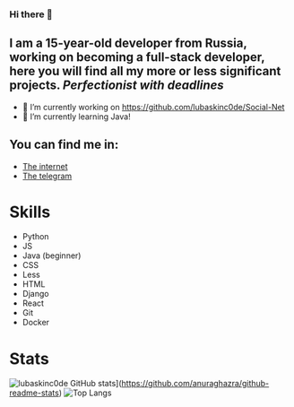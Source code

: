### Hi there 👋

## I am a 15-year-old developer from Russia, working on becoming a full-stack developer, here you will find all my more or less significant projects. *Perfectionist with deadlines*

- 🔭 I’m currently working on https://github.com/lubaskinc0de/Social-Net
- 🌱 I’m currently learning Java!

## You can find me in:
- [The internet](https://lubaskin.site)
- [The telegram](https://t.me/LUBASKIN_CODE)

# Skills

- Python
- JS
- Java (beginner)
- CSS
- Less
- HTML
- Django
- React
- Git
- Docker

# Stats


![lubaskinc0de GitHub stats](https://github-readme-stats.vercel.app/api?username=lubaskinc0de)](https://github.com/anuraghazra/github-readme-stats)
![Top Langs](https://github-readme-stats.vercel.app/api/top-langs/?username=lubaskinc0de&theme=tokyonight)
